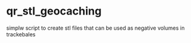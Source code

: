 # qr_stl_geocaching
simplw script to create stl files that can be used as negative volumes in trackebales
